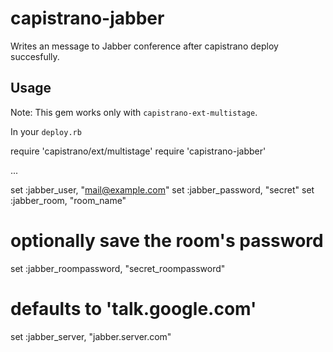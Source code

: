 capistrano-jabber
=================

Writes an message to Jabber conference after capistrano deploy succesfully.

Usage
-----

Note: This gem works only with `capistrano-ext-multistage`.

In your `deploy.rb`

  require 'capistrano/ext/multistage'
  require 'capistrano-jabber'

  ...

  set :jabber_user, "mail@example.com"
  set :jabber_password, "secret"
  set :jabber_room, "room_name"

  # optionally save the room's password
  set :jabber_roompassword, "secret_roompassword"

  # defaults to 'talk.google.com'
  set :jabber_server, "jabber.server.com"
